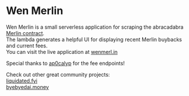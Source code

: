 # Wen Merlin
Wen Merlin is a small serverless application for scraping the abracadabra [Merlin contract](https://etherscan.io/address/0xb2c3a9c577068479b1e5119f6b7da98d25ba48f4).  
The lambda generates a helpful UI for displaying recent Merlin buybacks and current fees.  
You can visit the live application at [wenmerl.in](https://wenmerl.in)

Special thanks to [ap0calyp](https://gist.github.com/ap0calyp) for the fee endpoints!

Check out other great community projects:  
[liquidated.fyi](https://liquidated.fyi/)  
[byebyedai.money](https://byebyedai.money)
